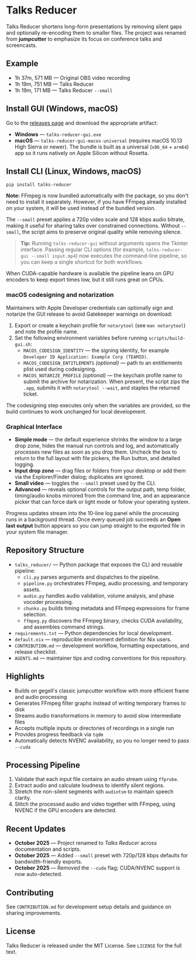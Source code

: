 # Talks Reducer
Talks Reducer shortens long-form presentations by removing silent gaps and optionally re-encoding them to smaller files. The
project was renamed from **jumpcutter** to emphasize its focus on conference talks and screencasts.

## Example
- 1h 37m, 571 MB — Original OBS video recording
- 1h 19m, 751 MB — Talks Reducer
- 1h 19m, 171 MB — Talks Reducer `--small`

## Install GUI (Windows, macOS)
Go to the [releases page](https://github.com/popstas/talks-reducer/releases) and download the appropriate artifact:

- **Windows** — `talks-reducer-gui.exe`
- **macOS** — `talks-reducer-gui-macos-universal` (requires macOS 10.13 High Sierra or
  newer). The bundle is built as a universal (`x86_64` + `arm64`) app so it runs
  natively on Apple Silicon without Rosetta.

## Install CLI (Linux, Windows, macOS)
```
pip install talks-reducer
```

**Note:** FFmpeg is now bundled automatically with the package, so you don't need to install it separately. However, if you have FFmpeg already installed on your system, it will be used instead of the bundled version.

The `--small` preset applies a 720p video scale and 128 kbps audio bitrate, making it useful for sharing talks over constrained
connections. Without `--small`, the script aims to preserve original quality while removing silence.

> **Tip:** Running `talks-reducer-gui` without arguments opens the Tkinter interface. Passing regular CLI options (for example,
> `talks-reducer-gui --small input.mp4`) now executes the command-line pipeline, so you can keep a single shortcut for both
> workflows.

When CUDA-capable hardware is available the pipeline leans on GPU encoders to keep export times low, but it still runs great on
CPUs.

### macOS codesigning and notarization

Maintainers with Apple Developer credentials can optionally sign and notarize
the GUI release to avoid Gatekeeper warnings on download:

1. Export or create a keychain profile for `notarytool` (see `man
   notarytool`) and note the profile name.
2. Set the following environment variables before running `scripts/build-gui.sh`:
   - `MACOS_CODESIGN_IDENTITY` — the signing identity, for example
     `Developer ID Application: Example Corp (TEAMID)`.
   - `MACOS_CODESIGN_ENTITLEMENTS` *(optional)* — path to an entitlements plist
     used during codesigning.
   - `MACOS_NOTARIZE_PROFILE` *(optional)* — the keychain profile name to submit
     the archive for notarization. When present, the script zips the `.app`,
     submits it with `notarytool --wait`, and staples the returned ticket.

The codesigning step executes only when the variables are provided, so the build
continues to work unchanged for local development.

### Graphical Interface

- **Simple mode** — the default experience shrinks the window to a large drop
  zone, hides the manual run controls and log, and automatically processes new
  files as soon as you drop them. Uncheck the box to return to the full layout
  with file pickers, the Run button, and detailed logging.
- **Input drop zone** — drag files or folders from your desktop or add them via
  the Explorer/Finder dialog; duplicates are ignored.
- **Small video** — toggles the `--small` preset used by the CLI.
- **Advanced** — reveals optional controls for the output path, temp folder,
  timing/audio knobs mirrored from the command line, and an appearance picker
  that can force dark or light mode or follow your operating system.

Progress updates stream into the 10-line log panel while the processing runs in
a background thread. Once every queued job succeeds an **Open last output**
button appears so you can jump straight to the exported file in your system
file manager.

## Repository Structure
- `talks_reducer/` — Python package that exposes the CLI and reusable pipeline:
  - `cli.py` parses arguments and dispatches to the pipeline.
  - `pipeline.py` orchestrates FFmpeg, audio processing, and temporary assets.
  - `audio.py` handles audio validation, volume analysis, and phase vocoder processing.
  - `chunks.py` builds timing metadata and FFmpeg expressions for frame selection.
  - `ffmpeg.py` discovers the FFmpeg binary, checks CUDA availability, and assembles command strings.
- `requirements.txt` — Python dependencies for local development.
- `default.nix` — reproducible environment definition for Nix users.
- `CONTRIBUTION.md` — development workflow, formatting expectations, and release checklist.
- `AGENTS.md` — maintainer tips and coding conventions for this repository.

## Highlights
- Builds on gegell's classic jumpcutter workflow with more efficient frame and audio processing
- Generates FFmpeg filter graphs instead of writing temporary frames to disk
- Streams audio transformations in memory to avoid slow intermediate files
- Accepts multiple inputs or directories of recordings in a single run
- Provides progress feedback via `tqdm`
- Automatically detects NVENC availability, so you no longer need to pass `--cuda`

## Processing Pipeline
1. Validate that each input file contains an audio stream using `ffprobe`.
2. Extract audio and calculate loudness to identify silent regions.
3. Stretch the non-silent segments with `audiotsm` to maintain speech clarity.
4. Stitch the processed audio and video together with FFmpeg, using NVENC if the GPU encoders are detected.

## Recent Updates
- **October 2025** — Project renamed to *Talks Reducer* across documentation and scripts.
- **October 2025** — Added `--small` preset with 720p/128 kbps defaults for bandwidth-friendly exports.
- **October 2025** — Removed the `--cuda` flag; CUDA/NVENC support is now auto-detected.

## Contributing
See `CONTRIBUTION.md` for development setup details and guidance on sharing improvements.

## License
Talks Reducer is released under the MIT License. See `LICENSE` for the full text.
